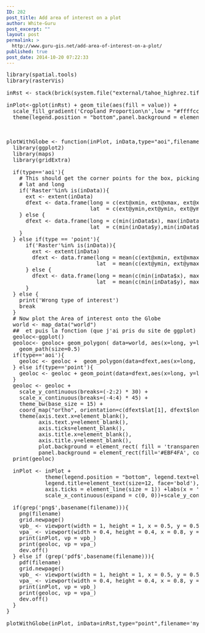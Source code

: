 ```yaml
---
ID: 282
post_title: Add area of interest on a plot
author: White-Guru
post_excerpt: ""
layout: post
permalink: >
  http://www.guru-gis.net/add-area-of-interest-on-a-plot/
published: true
post_date: 2014-10-20 07:22:33
---
```


<pre lang="rsplus">
library(spatial.tools)
library(rasterVis)

inRst <- stack(brick(system.file("external/tahoe_highrez.tif", package="spatial.tools")))

inPlot<-gplot(inRst) + geom_tile(aes(fill = value)) +
  scale_fill_gradient('Cropland Proportion\n',low = "#ffffcc", high = "#347C17", trans='log', na.value = "grey50")+
  theme(legend.position = "bottom",panel.background = element_rect(fill='#EBF4FA', colour='black')) 



plotWithGlobe <- function(inPlot, inData,type="aoi",filename=''){
  library(ggplot2)
  library(maps)
  library(gridExtra)
  
  if(type=='aoi'){
    # This should get the corner points for the box, picking min and max of
    # lat and long
    if('Raster'%in% is(inData)){
      ext <- extent(inData)
      dfext <- data.frame(long = c(ext@xmin, ext@xmax, ext@xmax, ext@xmin,ext@xmin),
                          lat  = c(ext@ymin,ext@ymin, ext@ymax,ext@ymax,ext@ymax),group=1)
    } else {
      dfext <- data.frame(long = c(min(inData$x), max(inData$x), max(inData$x), min(inData$x),min(inData$x)),
                          lat  = c(min(inData$y),min(inData$y), max(inData$y),max(inData$y),max(inData$y)),group=1)
    }
  } else if(type == 'point'){
      if('Raster'%in% is(inData)){
        ext <- extent(inData)
        dfext <- data.frame(long = mean(c(ext@xmin, ext@xmax)),
                            lat  = mean(c(ext@ymin, ext@ymax)),group=1)
      } else {
        dfext <- data.frame(long = mean(c(min(inData$x), max(inData$x))),
                            lat  = mean(c(min(inData$y), max(inData$y))), group=1)
      }
  } else {
    print('Wrong type of interest')
    break
  }
  # Now plot the Area of interest onto the Globe
  world <- map_data("world")
  ##  et puis la fonction (que j'ai pris du site de ggplot)
  geoloc<-ggplot()
  geoloc<- geoloc+ geom_polygon( data=world, aes(x=long, y=lat, group = group),colour="white", fill="#BDBDBD" ) +
    geom_path(size=0.5)
  if(type=='aoi'){
    geoloc <- geoloc +  geom_polygon(data=dfext,aes(x=long, y=lat),fill=NA,colour="red",size=3) 
  } else if(type=='point'){
    geoloc <- geoloc + geom_point(data=dfext,aes(x=long, y=lat),fill=NA,colour="red",size=5) 
  }
  geoloc <- geoloc + 
    scale_y_continuous(breaks=(-2:2) * 30) +
    scale_x_continuous(breaks=(-4:4) * 45) +
    theme_bw(base_size = 15) +
    coord_map("ortho", orientation=c(dfext$lat[1], dfext$long[1], 0)) +
    theme(axis.text.x=element_blank(),
          axis.text.y=element_blank(),
          axis.ticks=element_blank(),
          axis.title.x=element_blank(),
          axis.title.y=element_blank(),
          plot.background = element_rect( fill = 'transparent',colour = 'transparent'),
          panel.background = element_rect(fill='#EBF4FA', colour='black'),strip.background=element_rect( colour='black'))
  print(geoloc)
  
  inPlot <- inPlot +
            theme(legend.position = "bottom", legend.text=element_text(size=12, face='bold'), 
            legend.title=element_text(size=12, face='bold'), legend.key = element_blank() ,
            axis.ticks = element_line(size = 1)) +labs(x = '', y = '')+
            scale_x_continuous(expand = c(0, 0))+scale_y_continuous(expand = c(0, 0))

  if(grep('png$',basename(filename))){
    png(filename)
    grid.newpage()
    vpb_ <- viewport(width = 1, height = 1, x = 0.5, y = 0.5)  # the larger map
    vpa_ <- viewport(width = 0.4, height = 0.4, x = 0.8, y = 0.8)  # the inset in upper right
    print(inPlot, vp = vpb_)
    print(geoloc, vp = vpa_)
    dev.off()
  } else if (grep('pdf$',basename(filename))){
    pdf(filename)
    grid.newpage()
    vpb_ <- viewport(width = 1, height = 1, x = 0.5, y = 0.5)  # the larger map
    vpa_ <- viewport(width = 0.4, height = 0.4, x = 0.8, y = 0.8)  # the inset in upper right
    print(inPlot, vp = vpb_)
    print(geoloc, vp = vpa_)
    dev.off()
  }
}

plotWithGlobe(inPlot, inData=inRst,type="point",filename='my_plot_aoi.png')

</pre>
